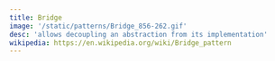 ```yaml
---
title: Bridge
image: '/static/patterns/Bridge_856-262.gif'
desc: 'allows decoupling an abstraction from its implementation'
wikipedia: https://en.wikipedia.org/wiki/Bridge_pattern
---
```


